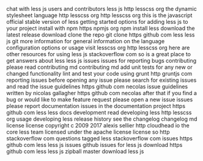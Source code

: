 chat with less js users and contributors less js http lesscss org the dynamic stylesheet language http lesscss org http lesscss org this is the javascript official stable version of less getting started options for adding less js to your project install with npm https npmjs org npm install less download the latest release download clone the repo git clone https github com less less js git more information for general information on the language configuration options or usage visit lesscss org http lesscss org here are other resources for using less js stackoverflow com so is a great place to get answers about less less js issues issues for reporting bugs contributing please read contributing md contributing md add unit tests for any new or changed functionality lint and test your code using grunt http gruntjs com reporting issues before opening any issue please search for existing issues and read the issue guidelines https github com necolas issue guidelines written by nicolas gallagher https github com necolas after that if you find a bug or would like to make feature request please open a new issue issues please report documentation issues in the documentation project https github com less less docs development read developing less http lesscss org usage developing less release history see the changelog changelog md license license copyright c 2009 2017 alexis sellier http cloudhead io the core less team licensed under the apache license license so http stackoverflow com questions tagged less stackoverflow com issues https github com less less js issues github issues for less js download https github com less less js zipball master download less js